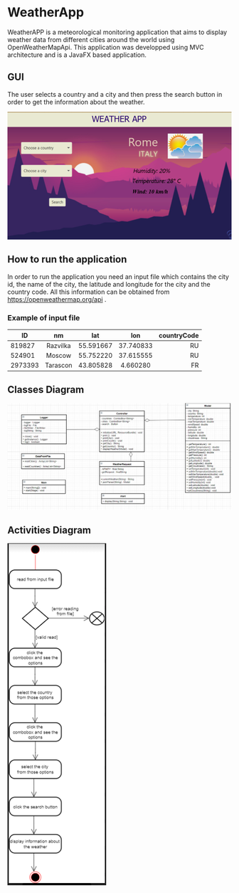 # WeatherApp

WeatherAPP is a meteorological monitoring application that aims to display weather data from different cities around the world using OpenWeatherMapApi. 
This application was developped using MVC architecture and is a JavaFX based application.

## GUI

The user selects a country and a city and then press the search button in order to get the information about the weather.

![](/src/main/resources/images/gui.png)


## How to run the application

In order to run the application you need an input file which contains the city id, the name of the city, the latitude and longitude for the city and the country code.
All this information can be obtained from https://openweathermap.org/api .

### Example of input file


| ID        | nm         | lat       | lon       |  countryCode |
| --------  |:----------:| :--------:| :--------:| ------------:|
| 819827    | Razvilka   | 55.591667 | 37.740833 |     RU       |
| 524901    | Moscow     | 55.752220 | 37.615555 |     RU       |
| 2973393   | Tarascon   | 43.805828 |  4.660280 |     FR       | 



## Classes Diagram

![](/src/main/resources/images/ClassDiagram.jpg)


## Activities Diagram

![](/src/main/resources/images/ActivitiesDiagram.PNG)

